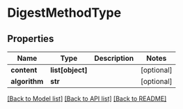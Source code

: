# DigestMethodType

## Properties
Name | Type | Description | Notes
------------ | ------------- | ------------- | -------------
**content** | **list[object]** |  | [optional] 
**algorithm** | **str** |  | [optional] 

[[Back to Model list]](../README.md#documentation-for-models) [[Back to API list]](../README.md#documentation-for-api-endpoints) [[Back to README]](../README.md)



